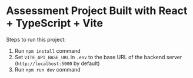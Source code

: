 # Assessment Project Built with React + TypeScript + Vite

Steps to run this project:

1. Run `npm install` command
2. Set `VITE_API_BASE_URL` in `.env` to the base URL of the backend server (`http://localhost:5000` by default)
2. Run `npm run dev` command